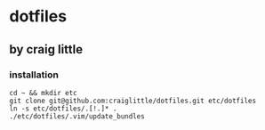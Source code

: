 # dotfiles
## by craig little

### installation
    cd ~ && mkdir etc
    git clone git@github.com:craiglittle/dotfiles.git etc/dotfiles
    ln -s etc/dotfiles/.[!.]* .
    ./etc/dotfiles/.vim/update_bundles
    
